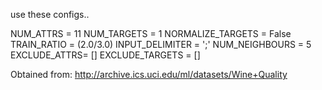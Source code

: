 use these configs..

NUM_ATTRS = 11
NUM_TARGETS = 1
NORMALIZE_TARGETS = False
TRAIN_RATIO = (2.0/3.0)
INPUT_DELIMITER = ';'
NUM_NEIGHBOURS = 5
EXCLUDE_ATTRS= [] 
EXCLUDE_TARGETS = [] 

Obtained from: http://archive.ics.uci.edu/ml/datasets/Wine+Quality